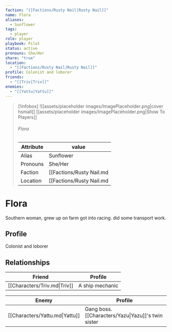 ```yaml
---
faction: "[[Factions/Rusty Nail|Rusty Nail]]"
name: Flora
aliases:
  - Sunflower
tags:
  - player
role: player
playbook: Pilot
status: active
pronouns: She/Her
share: "true"
location:
  - "[[Factions/Rusty Nail|Rusty Nail]]"
profile: Colonist and loborer
friends:
  - "[[Triv|Triv]]"
enemies:
  - "[[Yattu|Yattu]]"
---
```



> [!infobox]
> ![[assets/placeholder images/ImagePlaceholder.png|cover hsmall]]
> [[assets/placeholder images/ImagePlaceholder.png|Show To Players]]
> ###### Flora
> Attribute |  value |
> ---|---|
> Alias | Sunflower
> Pronouns | She/Her
> Faction | [[Factions/Rusty Nail.md|Rusty Nail]]
> Location | [[Factions/Rusty Nail.md|Rusty Nail]] |

# Flora
Southern woman, grew up on farm got into racing. did some transport work. 

## Profile
Colonist and loborer

## Relationships

| Friend                       | Profile         |
| ---------------------------- | --------------- |
| [[Characters/Triv.md\|Triv]] | A ship mechanic |


| Enemy                          | Profile                                            |
| ------------------------------ | -------------------------------------------------- |
| [[Characters/Yattu.md\|Yattu]] | Gang boss. [[Characters/Yazu\|Yazu]]'s twin sister |



